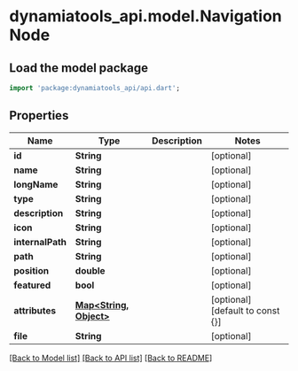 # dynamiatools_api.model.NavigationNode

## Load the model package
```dart
import 'package:dynamiatools_api/api.dart';
```

## Properties
Name | Type | Description | Notes
------------ | ------------- | ------------- | -------------
**id** | **String** |  | [optional] 
**name** | **String** |  | [optional] 
**longName** | **String** |  | [optional] 
**type** | **String** |  | [optional] 
**description** | **String** |  | [optional] 
**icon** | **String** |  | [optional] 
**internalPath** | **String** |  | [optional] 
**path** | **String** |  | [optional] 
**position** | **double** |  | [optional] 
**featured** | **bool** |  | [optional] 
**attributes** | [**Map<String, Object>**](Object.md) |  | [optional] [default to const {}]
**file** | **String** |  | [optional] 

[[Back to Model list]](../README.md#documentation-for-models) [[Back to API list]](../README.md#documentation-for-api-endpoints) [[Back to README]](../README.md)


